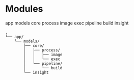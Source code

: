 # Modules
app
  models
    core
      process
        image
        exec
      pipeline
        build
    insight

```
.
└── app/
    └── models/
        ├── core/
        │   ├── process/
        │   │   ├── image
        │   │   └── exec
        │   └── pipeline/
        │       └── build
        └── insight
```